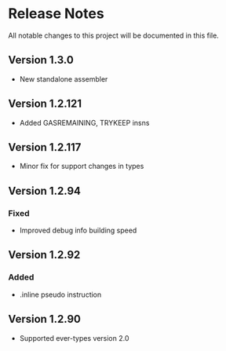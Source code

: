 # Release Notes

All notable changes to this project will be documented in this file.

## Version 1.3.0

- New standalone assembler

## Version 1.2.121

- Added GASREMAINING, TRYKEEP insns

## Version 1.2.117

- Minor fix for support changes in types

## Version 1.2.94

### Fixed

- Improved debug info building speed

## Version 1.2.92

### Added

- .inline pseudo instruction

## Version 1.2.90

- Supported ever-types version 2.0
